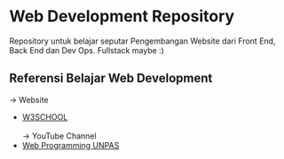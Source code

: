 # Web Development Repository
Repository untuk belajar seputar Pengembangan Website dari Front End, Back End dan Dev Ops. Fullstack maybe :)
## Referensi Belajar Web Development <br>
-> Website
- <a href="https://w3shcool.com">W3SCHOOL</a> </br></br>
-> YouTube Channel
- <a href="https://youtube.com/webprogrammingunpas">Web Programming UNPAS</a>

